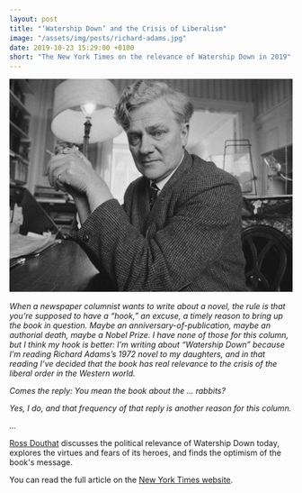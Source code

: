 ```yaml
---
layout: post
title: "‘Watership Down’ and the Crisis of Liberalism"
image: "/assets/img/posts/richard-adams.jpg"
date: 2019-10-23 15:29:00 +0100
short: "The New York Times on the relevance of Watership Down in 2019"
---
```


![Richard Adams](/assets/img/posts/richard-adams.jpg)

_When a newspaper columnist wants to write about a novel, the rule is that you’re supposed to have a “hook,” an excuse, a timely reason to bring up the book in question. Maybe an anniversary-of-publication, maybe an authorial death, maybe a Nobel Prize. I have none of those for this column, but I think my hook is better: I’m writing about “Watership Down” because I’m reading Richard Adams’s 1972 novel to my daughters, and in that reading I’ve decided that the book has real relevance to the crisis of the liberal order in the Western world._

_Comes the reply: You mean the book about the … rabbits?_

_Yes, I do, and that frequency of that reply is another reason for this column._

_..._

[Ross Douthat](https://www.nytimes.com/by/ross-douthat) discusses the political relevance of Watership Down today, explores the virtues and fears of its heroes, and finds the optimism of the book's message.

You can read the full article on the [New York Times website](https://www.nytimes.com/2019/10/22/opinion/watership-down-liberalism.html).